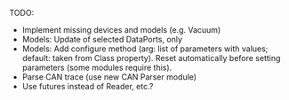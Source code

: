 TODO:

* Implement missing devices and models (e.g. Vacuum)
* Models: Update of selected DataPorts, only
* Models: Add configure method (arg: list of parameters with values; default: taken from
    Class property). Reset automatically before setting parameters (some modules
    require this).
* Parse CAN trace (use new CAN Parser module)
* Use futures instead of Reader, etc.?
